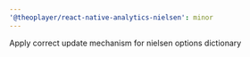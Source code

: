 ```yaml
---
'@theoplayer/react-native-analytics-nielsen': minor
---
```


Apply correct update mechanism for nielsen options dictionary
